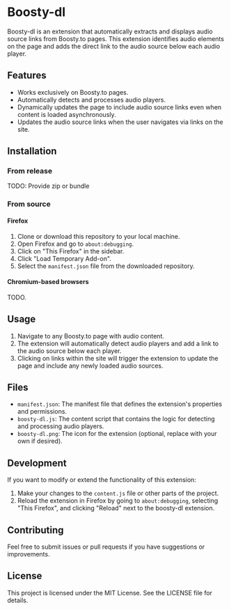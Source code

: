 # Boosty-dl

Boosty-dl is an extension that automatically extracts and displays audio source links from Boosty.to pages. This extension identifies audio elements on the page and adds the direct link to the audio source below each audio player.

## Features

- Works exclusively on Boosty.to pages.
- Automatically detects and processes audio players.
- Dynamically updates the page to include audio source links even when content is loaded asynchronously.
- Updates the audio source links when the user navigates via links on the site.

## Installation

### From release
TODO: Provide zip or bundle

### From source
#### Firefox
1. Clone or download this repository to your local machine.
2. Open Firefox and go to `about:debugging`.
3. Click on "This Firefox" in the sidebar.
4. Click "Load Temporary Add-on".
5. Select the `manifest.json` file from the downloaded repository.
#### Chromium-based browsers
TODO.

## Usage

1. Navigate to any Boosty.to page with audio content.
2. The extension will automatically detect audio players and add a link to the audio source below each player.
3. Clicking on links within the site will trigger the extension to update the page and include any newly loaded audio sources.

## Files

- `manifest.json`: The manifest file that defines the extension's properties and permissions.
- `boosty-dl.js`: The content script that contains the logic for detecting and processing audio players.
- `boosty-dl.png`: The icon for the extension (optional, replace with your own if desired).

## Development

If you want to modify or extend the functionality of this extension:

1. Make your changes to the `content.js` file or other parts of the project.
2. Reload the extension in Firefox by going to `about:debugging`, selecting "This Firefox", and clicking "Reload" next to the boosty-dl extension.

## Contributing

Feel free to submit issues or pull requests if you have suggestions or improvements.

## License

This project is licensed under the MIT License. See the LICENSE file for details.
